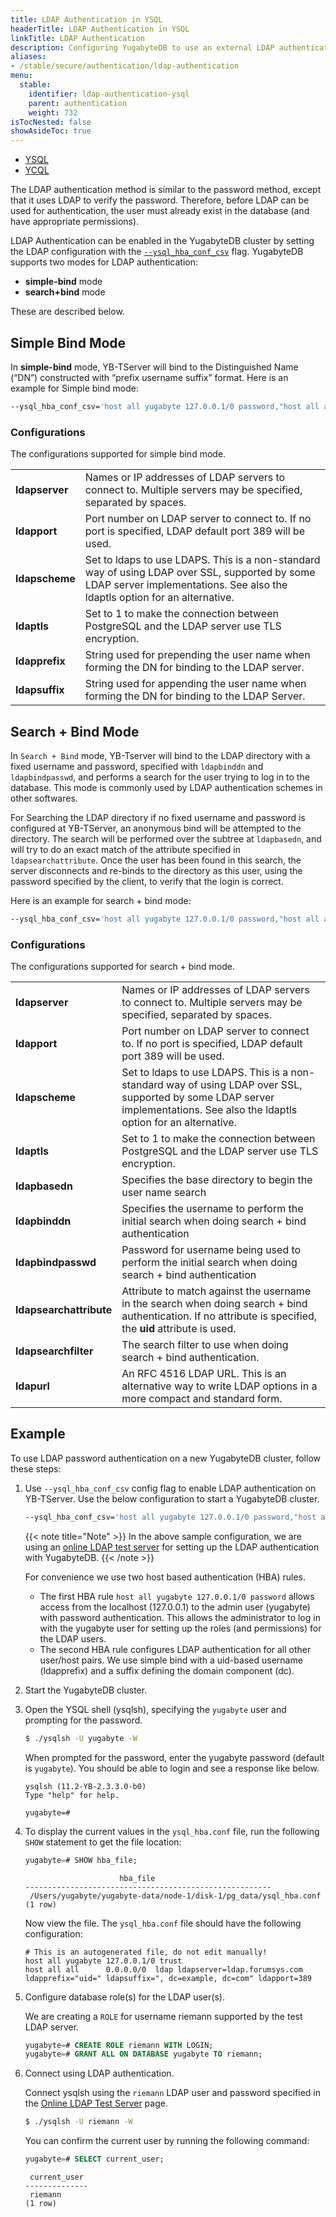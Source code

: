 ```yaml
---
title: LDAP Authentication in YSQL
headerTitle: LDAP Authentication in YSQL
linkTitle: LDAP Authentication
description: Configuring YugabyteDB to use an external LDAP authentication service.
aliases:
- /stable/secure/authentication/ldap-authentication
menu:
  stable:
    identifier: ldap-authentication-ysql
    parent: authentication
    weight: 732
isTocNested: false
showAsideToc: true
---
```


<ul class="nav nav-tabs-alt nav-tabs-yb">
  <li >
    <a href="/stable/secure/authentication/ldap-authentication-ysql" class="nav-link active">
      <i class="icon-postgres" aria-hidden="true"></i>
      YSQL
    </a>
  </li>
  <li >
    <a href="/stable/secure/authentication/ldap-authentication-ycql" class="nav-link">
      <i class="icon-cassandra" aria-hidden="true"></i>
      YCQL
    </a>
  </li>
</ul>

The LDAP authentication method is similar to the password method, except that it uses LDAP to verify the password. Therefore, before LDAP can be used for authentication, the user must already exist in the database (and have appropriate permissions). 

LDAP Authentication can be enabled in the YugabyteDB cluster by setting the LDAP configuration with the <code>[--ysql_hba_conf_csv](../../../reference/configuration/yb-tserver/#ysql-hba-conf-csv)</code> flag. YugabyteDB supports two modes for LDAP authentication: 

* <strong>simple-bind</strong> mode
* <strong>search+bind</strong> mode

These are described below.

## Simple Bind Mode

In **simple-bind** mode, YB-TServer will bind to the Distinguished Name (“DN”) constructed with “prefix username suffix” format. Here is an example for Simple bind mode:

```sh
--ysql_hba_conf_csv='host all yugabyte 127.0.0.1/0 password,"host all all 0.0.0.0/0 ldap ldapserver=ldap.yugabyte.com ldapprefix=""uid="" ldapsuffix="", ou=DBAs, dc=example, dc=com"" ldapport=389"'
```

### Configurations

The configurations supported for simple bind mode.

<table>
  <tr>
   <td><strong>ldapserver</strong>
   </td>
   <td>Names or IP addresses of LDAP servers to connect to. Multiple servers may be specified, separated by spaces.
   </td>
  </tr>
  <tr>
   <td><strong>ldapport</strong> 
   </td>
   <td>Port number on LDAP server to connect to. If no port is specified, LDAP default port 389 will be used.
   </td>
  </tr>
  <tr>
   <td><strong>ldapscheme</strong>
   </td>
   <td>Set to ldaps to use LDAPS. This is a non-standard way of using LDAP over SSL, supported by some LDAP server implementations. See also the ldaptls option for an alternative.
   </td>
  </tr>
  <tr>
   <td><strong>ldaptls</strong>
   </td>
   <td>Set to 1 to make the connection between PostgreSQL and the LDAP server use TLS encryption. 
   </td>
  </tr>
  <tr>
   <td><strong>ldapprefix</strong>
   </td>
   <td>String used for prepending the user name when forming the DN for binding to the LDAP server.
   </td>
  </tr>
  <tr>
   <td><strong>ldapsuffix</strong>
   </td>
   <td>String used for appending the user name when forming the DN for binding to the LDAP Server.
   </td>
  </tr>
</table>

## Search + Bind Mode

In `Search + Bind` mode, YB-Tserver will bind to the LDAP directory with a fixed username and password, specified with `ldapbinddn` and `ldapbindpasswd`, and performs a search for the user trying to log in to the database. This mode is commonly used by LDAP authentication schemes in other softwares.

For Searching the LDAP directory if no fixed username and password is configured at YB-TServer, an anonymous bind will be attempted to the directory. The search will be performed over the subtree at `ldapbasedn`, and will try to do an exact match of the attribute specified in `ldapsearchattribute`. Once the user has been found in this search, the server disconnects and re-binds to the directory as this user, using the password specified by the client, to verify that the login is correct.

Here is an example for search + bind mode:

```sh
--ysql_hba_conf_csv='host all yugabyte 127.0.0.1/0 password,"host all all 0.0.0.0/0  ldap ldapserver=ldap.yugabyte.com ldapbasedn=""dc=yugabyte, dc=com"" ldapsearchattribute=uid"'
```

### Configurations

The configurations supported for search + bind mode.

<table>
  <tr>
   <td><strong>ldapserver</strong>
   </td>
   <td>Names or IP addresses of LDAP servers to connect to. Multiple servers may be specified, separated by spaces.
   </td>
  </tr>
  <tr>
   <td><strong>ldapport</strong> 
   </td>
   <td>Port number on LDAP server to connect to. If no port is specified, LDAP default port 389 will be used.
   </td>
  </tr>
  <tr>
   <td><strong>ldapscheme</strong>
   </td>
   <td>Set to ldaps to use LDAPS. This is a non-standard way of using LDAP over SSL, supported by some LDAP server implementations. See also the ldaptls option for an alternative.
   </td>
  </tr>
  <tr>
   <td><strong>ldaptls</strong>
   </td>
   <td>Set to 1 to make the connection between PostgreSQL and the LDAP server use TLS encryption. 
   </td>
  </tr>
  <tr>
   <td><strong>ldapbasedn</strong>
   </td>
   <td>Specifies the base directory to begin the user name search 
   </td>
  </tr>
  <tr>
   <td><strong>ldapbinddn</strong>
   </td>
   <td>Specifies the username to perform the initial search when doing search + bind authentication
   </td>
  </tr>
  <tr>
   <td><strong>ldapbindpasswd</strong>
   </td>
   <td>Password for username being used to perform the initial search when doing search + bind authentication
   </td>
  </tr>
  <tr>
   <td><strong>ldapsearchattribute</strong>
   </td>
   <td>Attribute to match against the username in the search when doing search + bind authentication. If no attribute is specified, the <strong>uid </strong>attribute is used.
   </td>
  </tr>
  <tr>
   <td><strong>ldapsearchfilter</strong>
   </td>
   <td>The search filter to use when doing search + bind authentication.
   </td>
  </tr>
  <tr>
   <td><strong>ldapurl</strong>
   </td>
   <td>An RFC 4516 LDAP URL. This is an alternative way to write LDAP options in a more compact and standard form.
   </td>
  </tr>
</table>

## Example

To use LDAP password authentication on a new YugabyteDB cluster, follow these steps:

1. Use  `--ysql_hba_conf_csv` config flag to enable LDAP authentication on YB-TServer. Use the below configuration to start a YugabyteDB cluster.

    ```sh
    --ysql_hba_conf_csv='host all yugabyte 127.0.0.1/0 password,"host all all 0.0.0.0/0 ldap ldapserver=ldap.forumsys.com ldapprefix=""uid="" ldapsuffix="", dc=example, dc=com"" ldapport=389"'
    ```

    {{< note title="Note" >}}
In the above sample configuration, we are using an [online LDAP test server](https://www.forumsys.com/tutorials/integration-how-to/ldap/online-ldap-test-server/) for setting up the LDAP authentication with YugabyteDB.
    {{< /note >}}

    For convenience we use two host based authentication (HBA) rules. 

    * The first HBA rule `host all yugabyte 127.0.0.1/0 password` allows access from the localhost (127.0.0.1) to the admin user (yugabyte) with password authentication. This allows the administrator to log in with the yugabyte user for setting up the roles (and permissions) for the LDAP users.
    * The second HBA rule configures LDAP authentication for all other user/host pairs. We use simple bind with a uid-based username (ldapprefix) and a suffix defining the domain component (dc).

1. Start the YugabyteDB cluster.

1. Open the YSQL shell (ysqlsh), specifying the `yugabyte` user and prompting for the password.

    ```sh
    $ ./ysqlsh -U yugabyte -W
    ```

    When prompted for the password, enter the yugabyte password (default is `yugabyte`). You should be able to login and see a response like below.

    ```output
    ysqlsh (11.2-YB-2.3.3.0-b0)
    Type "help" for help.

    yugabyte=#
    ```

1. To display the current values in the `ysql_hba.conf` file, run the following `SHOW` statement to get the file location:

    ```sql
    yugabyte=# SHOW hba_file;
    ```

    ```output
                         hba_file
    -------------------------------------------------------
     /Users/yugabyte/yugabyte-data/node-1/disk-1/pg_data/ysql_hba.conf
    (1 row)
    ```

    Now view the file. The `ysql_hba.conf` file should have the following configuration:

    ```output
    # This is an autogenerated file, do not edit manually!
    host all yugabyte 127.0.0.1/0 trust
    host all all      0.0.0.0/0  ldap ldapserver=ldap.forumsys.com ldapprefix="uid=" ldapsuffix=", dc=example, dc=com" ldapport=389
    ```

1. Configure database role(s) for the LDAP user(s).

    We are creating a `ROLE` for username riemann supported by the test LDAP server. 

    ```sql
    yugabyte=# CREATE ROLE riemann WITH LOGIN;
    yugabyte=# GRANT ALL ON DATABASE yugabyte TO riemann;
    ```

1. Connect using LDAP authentication.

    Connect ysqlsh using the `riemann` LDAP user and password specified in the [Online LDAP Test Server](https://www.forumsys.com/tutorials/integration-how-to/ldap/online-ldap-test-server/) page. 

    ```sh
    $ ./ysqlsh -U riemann -W
    ```

    You can confirm the current user by running the following command:

    ```sql
    yugabyte=# SELECT current_user;
    ```

    ```output
     current_user
    --------------
     riemann
    (1 row)
    ```
